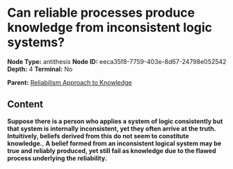 # Can reliable processes produce knowledge from inconsistent logic systems?

**Node Type:** antithesis
**Node ID:** eeca35f8-7759-403e-8d67-24798e052542
**Depth:** 4
**Terminal:** No

**Parent:** [Reliabilism Approach to Knowledge](reliabilism-approach-to-knowledge-synthesis-96775f82-86aa-4964-9f14-0e86944bf355.md)

## Content

**Suppose there is a person who applies a system of logic consistently but that system is internally inconsistent, yet they often arrive at the truth. Intuitively, beliefs derived from this do not seem to constitute knowledge.**, **A belief formed from an inconsistent logical system may be true and reliably produced, yet still fail as knowledge due to the flawed process underlying the reliability.**
